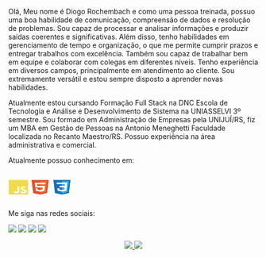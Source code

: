 Olá,
Meu nome é Diogo Rochembach e como uma pessoa treinada, possuo uma boa habilidade de comunicação, compreensão de dados e resolução de problemas. Sou capaz de processar e analisar informações e produzir saídas coerentes e significativas.
Além disso, tenho habilidades em gerenciamento de tempo e organização, o que me permite cumprir prazos e entregar trabalhos com excelência. Também sou capaz de trabalhar bem em equipe e colaborar com colegas em diferentes níveis.
Tenho experiência em diversos campos, principalmente em atendimento ao cliente. Sou extremamente versátil e estou sempre disposto a aprender novas habilidades.

Atualmente estou cursando Formação Full Stack na DNC Escola de Tecnologia e Análise e Desenvolvimento de Sistema na UNIASSELVI 3º semestre. Sou formado em Administração de Empresas pela UNIJUÍ/RS, fiz um MBA em Gestão de Pessoas na Antonio Meneghetti Faculdade localizada no Recanto Maestro/RS. Possuo experiência na área administrativa e comercial.


Atualmente possuo conhecimento em:

<div style="display: inline_block"><br>
  <img align="center" alt="Diogo-Js" height="30" width="40" src="https://raw.githubusercontent.com/devicons/devicon/master/icons/javascript/javascript-plain.svg">
  <img align="center" alt="Diogo-HTML" height="30" width="40" src="https://raw.githubusercontent.com/devicons/devicon/master/icons/html5/html5-original.svg">
  <img align="center" alt="Diogo-CSS" height="30" width="40" src="https://raw.githubusercontent.com/devicons/devicon/master/icons/css3/css3-original.svg">
</div>

##

Me siga nas redes sociais:

<div> 
  
  <a href="https://www.instagram.com/diogo_rochembach/" target="_blank"><img src="https://img.shields.io/badge/-Instagram-%23E4405F?style=for-the-badge&logo=instagram&logoColor=white" target="_blank"></a>
 	<a href="https://discord.gg/wagxzStdcR" target="_blank"><img src="https://img.shields.io/badge/Discord-7289DA?style=for-the-badge&logo=discord&logoColor=white" target="_blank"></a> 
  <a href = "mailto:diogo.iju@gmail.com"><img src="https://img.shields.io/badge/-Gmail-%23333?style=for-the-badge&logo=gmail&logoColor=white" target="_blank"></a>
  <a href="https://www.linkedin.com/in/diogorochembach" target="_blank"><img src="https://img.shields.io/badge/-LinkedIn-%230077B5?style=for-the-badge&logo=linkedin&logoColor=white" target="_blank"></a> 
 
  
 
</div>

<div align="center">
  <a href="https://github.com/diogorochembach">
  <img height="180em" src="https://github-readme-stats.vercel.app/api?username=diogorochembach&show_icons=true&theme=dracula&include_all_commits=true&count_private=true"/>
  <img height="180em" src="https://github-readme-stats.vercel.app/api/top-langs/?username=diogorochembach&layout=compact&langs_count=7&theme=dracula"/>
</div>


